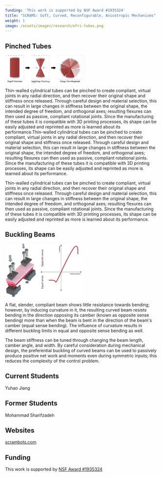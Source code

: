 ```yaml
---
funding: 'This work is supported by NSF Award #1935324'
title: "SCRAMS: Soft, Curved, Reconfigurable, Anisotropic Mechanisms"
weight: 1
image: /assets/images/research/efri-tubes.png
---
```


## Pinched Tubes

<div class="text-center">
<img src="/assets/images/research/efri-tubes.png" width=50%>
</div>


Thin-walled cylindrical tubes can be pinched to create compliant, virtual joints in any radial direction, and then recover their original shape and stiffness once released. Through careful design and material selection, this can result in large changes in stiffness between the original shape, the intended degree of freedom, and orthogonal axes; resulting flexures can then used as passive, compliant rotational joints. Since the manufacturing of these tubes it is compatible with 3D printing processes, its shape can be easily adjusted and reprinted as more is learned about its performance.Thin-walled cylindrical tubes can be pinched to create compliant, virtual joints in any radial direction, and then recover their original shape and stiffness once released. Through careful design and material selection, this can result in large changes in stiffness between the original shape, the intended degree of freedom, and orthogonal axes; resulting flexures can then used as passive, compliant rotational joints. Since the manufacturing of these tubes it is compatible with 3D printing processes, its shape can be easily adjusted and reprinted as more is learned about its performance.

Thin-walled cylindrical tubes can be pinched to create compliant, virtual joints in any radial direction, and then recover their original shape and stiffness once released. Through careful design and material selection, this can result in large changes in stiffness between the original shape, the intended degree of freedom, and orthogonal axes; resulting flexures can then used as passive, compliant rotational joints. Since the manufacturing of these tubes it is compatible with 3D printing processes, its shape can be easily adjusted and reprinted as more is learned about its performance.

## Buckling Beams

<div class="text-center">
<img src="/assets/images/research/efri-manufacturing.png" width=50%>
</div>

A flat, slender, compliant beam shows little resistance towards bending; however, by inducing curvature in it, the resulting curved beam resists bending in the direction opposing its camber (known as opposite sense bending) more than when the beam is bent in the direction of the beam's camber (equal sense bending). The influence of curvature results in different buckling limits in equal and opposite sense bending as well.

The beam stiffness can be tuned through changing the beam length, camber angle, and width. By careful consideration during mechanical design, the preferential buckling of curved beams can be used to passively produce positive net work and moments even during symmetric inputs; this reduces the complexity of the control problem.

## Current Students

Yuhao Jiang

## Former Students

Mohammad Sharifzadeh

## Websites

[scrambots.com](https://www.scrambots.com)

## Funding

This work is supported by <a href="https://www.nsf.gov/awardsearch/showAward?AWD_ID=1935324">NSF Award #1935324</a>